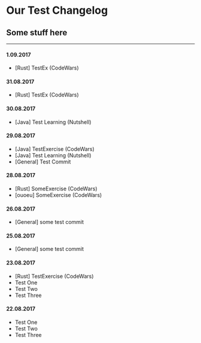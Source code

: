 # Our Test Changelog

## Some stuff here

---

#### 1.09.2017

* [Rust] TestEx (CodeWars)

#### 31.08.2017

* [Rust] TestEx (CodeWars)

#### 30.08.2017

* [Java] Test Learning (Nutshell)

#### 29.08.2017

* [Java] TestExercise (CodeWars)
* [Java] Test Learning (Nutshell)
* [General] Test Commit

#### 28.08.2017

* [Rust] SomeExercise (CodeWars)
* [ouoeu] SomeExercise (CodeWars)

#### 26.08.2017

* [General] some test commit

#### 25.08.2017

* [General] some test commit

#### 23.08.2017

* [Rust] TestExercise (CodeWars)
* Test One
* Test Two
* Test Three

#### 22.08.2017

* Test One
* Test Two
* Test Three
